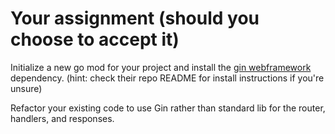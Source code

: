 # Your assignment (should you choose to accept it)

Initialize a new go mod for your project and install the [gin webframework](https://github.com/gin-gonic/gin) dependency. (hint: check their repo README for install instructions if you're unsure)

Refactor your existing code to use Gin rather than standard lib for the router, handlers, and responses.
